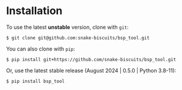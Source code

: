 # Installation

To use the latest **unstable** version, clone with `git`:
```
$ git clone git@github.com:snake-biscuits/bsp_tool.git
```

You can also clone with `pip`:

```
$ pip install git+https://github.com/snake-biscuits/bsp_tool.git
```

Or, use the latest stable release (August 2024 | 0.5.0 | Python 3.8-11):
```
$ pip install bsp_tool
```

